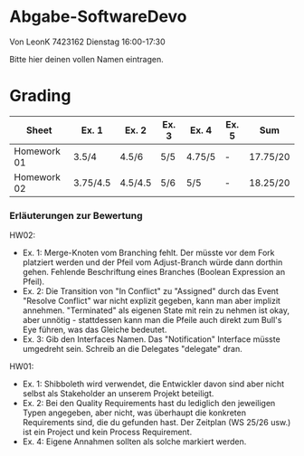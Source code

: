 # Abgabe-SoftwareDevo
Von LeonK 7423162
Dienstag 16:00-17:30

Bitte hier deinen vollen Namen eintragen.

# Grading

| Sheet       | Ex. 1    | Ex. 2    | Ex. 3    | Ex. 4    | Ex. 5    | Sum      |
| ----------- | -------- | -------- | -------- | -------- | -------- | -------- |
| Homework 01 | 3.5/4    | 4.5/6    | 5/5      | 4.75/5   | -        | 17.75/20 |
| Homework 02 | 3.75/4.5 | 4.5/4.5  | 5/6      | 5/5      | -        | 18.25/20 |

### Erläuterungen zur Bewertung

HW02:
- Ex. 1: Merge-Knoten vom Branching fehlt. Der müsste vor dem Fork platziert werden und der Pfeil vom Adjust-Branch würde dann dorthin gehen. Fehlende Beschriftung eines Branches (Boolean Expression an Pfeil).
- Ex. 2: Die Transition von "In Conflict" zu "Assigned" durch das Event "Resolve Conflict" war nicht explizit gegeben, kann man aber implizit annehmen. "Terminated" als eigenen State mit rein zu nehmen ist okay, aber unnötig - stattdessen kann man die Pfeile auch direkt zum Bull's Eye führen, was das Gleiche bedeutet.
- Ex. 3: Gib den Interfaces Namen. Das "Notification" Interface müsste umgedreht sein. Schreib an die Delegates "delegate" dran.

HW01:
- Ex. 1: Shibboleth wird verwendet, die Entwickler davon sind aber nicht selbst als Stakeholder an unserem Projekt beteiligt.
- Ex. 2: Bei den Quality Requirements hast du lediglich den jeweiligen Typen angegeben, aber nicht, was überhaupt die konkreten Requirements sind, die du gefunden hast. Der Zeitplan (WS 25/26 usw.) ist ein Project und kein Process Requirement.
- Ex. 4: Eigene Annahmen sollten als solche markiert werden.
